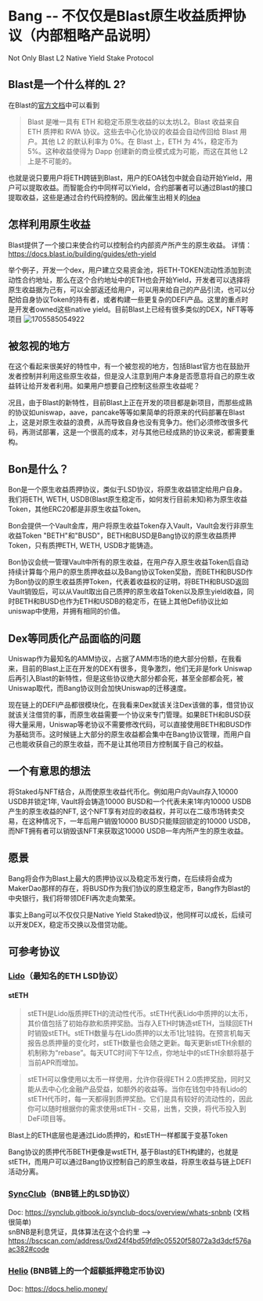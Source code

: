 # Bang -- 不仅仅是Blast原生收益质押协议（内部粗略产品说明）
Not Only Blast L2 Native Yield Stake Protocol

## Blast是一个什么样的L 2?
在Blast的[官方文档](https://docs.blast.io/about-blast "Blast官方文档")中可以看到
> Blast 是唯一具有 ETH 和稳定币原生收益的以太坊L2。Blast 收益来自 ETH 质押和 RWA 协议。这些去中心化协议的收益会自动传回给 Blast 用户。其他 L2 的默认利率为 0%。在 Blast 上，ETH 为 4%，稳定币为 5%。这种收益使得为 Dapp 创建新的商业模式成为可能，而这在其他 L2 上是不可能的。

也就是说只要用户将ETH跨链到Blast，用户的EOA钱包中就会自动开始Yield，用户可以提取收益。而智能合约中同样可以Yield，合约部署者可以通过Blast的接口提取收益，这些是通过合约代码控制的。因此催生出相关的[Idea](https://docs.blast.io/competition/ideas "Idea") 
  
## 怎样利用原生收益
Blast提供了一个接口来使合约可以控制合约内部资产所产生的原生收益。 详情：https://docs.blast.io/building/guides/eth-yield  

举个例子，开发一个dex，用户建立交易资金池，将ETH-TOKEN流动性添加到流动性合约地址，那么在这个合约地址中的ETH也会开始Yield，开发者可以选择将原生收益据为己有，可以全部返还给用户，可以用来给自己的产品引流，也可以分配给自身协议Token的持有者，或者构建一些更复杂的DEFI产品。这里的重点时是开发者owned这些native yield。目前Blast上已经有很多类似的DEX，NFT等等项目
![1705585054922](https://github.com/jasonrale/Bang/assets/32949831/253ed035-ed23-4ff7-98dc-f845abae0081)  

## 被忽视的地方
在这个看起来很美好的特性中，有一个被忽视的地方，包括Blast官方也在鼓励开发者控制并利用这些原生收益，但是没人注意到用户本身是否愿意将自己的原生收益转让给开发者利用。如果用户想要自己控制这些原生收益呢？  

况且，由于Blast的新特性，目前Blast上正在开发的项目都是新项目，而那些成熟的协议如uniswap，aave，pancake等等如果简单的将原来的代码部署在Blast上，这是对原生收益的浪费，从而导致自身也没有竞争力。他们必须修改很多代码，再测试部署，这是一个很高的成本，对与其他已经成熟的协议来说，都需要重构。

## Bon是什么？
Bon是一个原生收益质押协议，类似于LSD协议，将原生收益锁定给用户自身。  
我们将ETH, WETH, USDB(Blast原生稳定币，如何发行目前未知)称为原生收益Token，其他ERC20都是非原生收益Token。  

Bon会提供一个Vault金库，用户将原生收益Token存入Vault，Vault会发行非原生收益Token "BETH"和"BUSD"，BETH和BUSD是Bang协议的原生收益质押Token，只有质押ETH, WETH, USDB才能铸造。

Bon协议会统一管理Vault中所有的原生收益，在用户存入原生收益Token后自动持续计算每个用户的原生质押收益以及Bang协议Token奖励，而BETH和BUSD作为Bon协议的原生收益质押Token，代表着收益权的证明，将BETH和BUSD返回Vault销毁后，可以从Vault取出自己质押的原生收益Token以及原生yield收益，同时BETH和BUSD也作为ETH和USDB的稳定币，在链上其他Defi协议比如uniswap中使用，并拥有相同的价值。

## Dex等同质化产品面临的问题
Uniswap作为最知名的AMM协议，占据了AMM市场的绝大部分份额，在我看来，目前的Blast上正在开发的DEX有很多，竞争激烈，他们无非是fork Uniswap后再引入Blast的新特性，但是这些协议绝大部分都会死，甚至全部都会死，被Uniswap取代，而Bang协议则会加快Uniswap的迁移速度。  

现在链上的DEFI产品都很模块化，在我看来Dex就该关注Dex该做的事，借贷协议就该关注借贷的事，而原生收益需要一个协议来专门管理。如果BETH和BUSD获得大量采用，Uniswap等老协议不需要修改代码，可以直接使用BETH和BUSD作为基础货币。这时候链上大部分的原生收益都会集中在Bang协议管理，而用户自己也能收获自己的原生收益，而不是让其他项目方控制属于自己的权益。

## 一个有意思的想法
将Staked与NFT结合，从而使原生收益代币化。例如用户向Vault存入10000 USDB并锁定1年, Vault将会铸造10000 BUSD和一个代表未来1年内10000 USDB产生的原生收益的NFT, 这个NFT享有对应的收益权，并可以在二级市场转卖交易，在这种情况下，一年后用户销毁10000 BUSD只能赎回锁定的10000 USDB，而NFT拥有者可以销毁该NFT来获取这10000 USDB一年内所产生的原生收益。

## 愿景
Bang将会作为Blast上最大的质押协议以及稳定币发行商，在后续将会成为MakerDao那样的存在，将BUSD作为我们协议的原生稳定币，Bang作为Blast的中央银行，我们将带领DEFI再次走向繁荣。  

事实上Bang可以不仅仅只是Native Yield Staked协议，他同样可以成长，后续可以开发DEX，稳定币交换以及借贷功能。  

## 可参考协议
### [Lido](https://lido.fi/)（最知名的ETH LSD协议）
#### stETH

> stETH是Lido版质押ETH的流动性代币。stETH代表Lido中质押的以太币，其价值包括了初始存款和质押奖励。当存入ETH时铸造stETH，当赎回ETH时销毁stETH。stETH数量与在Lido质押的以太币1比1挂钩。在预言机每天报告总质押量的变化时，stETH数量也会随之更新。每天更新stETH余额的机制称为“rebase”。每天UTC时间下午12点，你地址中的stETH余额将基于当前APR而增加。

> stETH可以像使用以太币一样使用，允许你获得ETH 2.0质押奖励，同时又能从去中心化金融产品受益，如额外的收益等。当你在钱包中持有Lido的stETH代币时，每一天都得到质押奖励。它们是具有较好的流动性的，因此你可以随时根据你的需求使用stETH - 交易，出售，交换，将代币投入到DeFi项目等。

Blast上的ETH底层也是通过Lido质押的，和stETH一样都属于变基Token

Bang协议的质押代币BETH更像是wstETH, 基于Blast的ETH构建的，也就是stETH，而用户可以通过Bang协议控制自己的原生收益，将原生收益与链上DEFI活动分离。
### [SyncClub](https://www.synclub.io/en/liquid-staking/BNB)（BNB链上的LSD协议）
Doc: https://synclub.gitbook.io/synclub-docs/overview/whats-snbnb (文档很简单)  
snBNB是利息凭证，具体算法在这个合约里 --> https://bscscan.com/address/0xd24f4bd59fd9c05520f58072a3d3dcf576aac382#code

### [Helio](https://helio.money/) (BNB链上的一个超额抵押稳定币协议)
Doc: https://docs.helio.money/